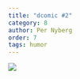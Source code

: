 ```yaml
---
title: "dcomic #2"
category: 8
author: Per Nyberg
order: 7
tags: humor
---
```


<img src="http://i.imgur.com/Z3clO74.png" class="no-crop">
